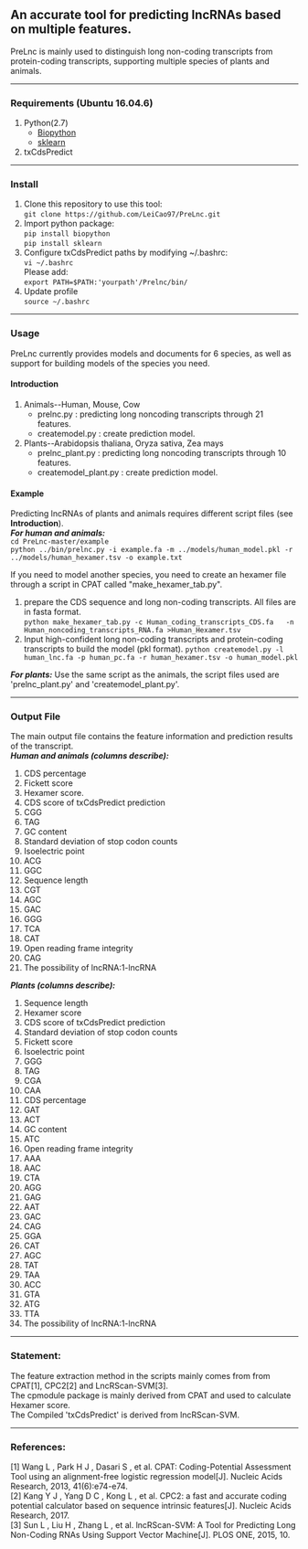 ## An accurate tool for predicting lncRNAs based on multiple features. 
PreLnc is mainly used to distinguish long non-coding transcripts from protein-coding transcripts, supporting multiple species of plants and animals.  

---
### Requirements (Ubuntu 16.04.6) 
1. Python(2.7) 
    * [Biopython](https://biopython.org)   
    * [sklearn](https://scikit-learn.org)  
2. txCdsPredict   

---
### Install
1. Clone this repository to use this tool:  
`git clone https://github.com/LeiCao97/PreLnc.git`  
2. Import python package:  
`pip install biopython`   
`pip install sklearn`    
3. Configure txCdsPredict paths by modifying ~/.bashrc:  
`vi ~/.bashrc`   
Please add:  
 `export PATH=$PATH:'yourpath'/Prelnc/bin/`  
4. Update profile  
`source ~/.bashrc` 

--- 
### Usage
PreLnc currently provides models and documents for 6 species, as well as support for building models of the species you need. 
#### Introduction  
1. Animals--Human, Mouse, Cow
	- prelnc.py : predicting long noncoding transcripts through 21 features.  
	- createmodel.py : create prediction model. 
2. Plants--Arabidopsis thaliana, Oryza sativa, Zea mays  
	- prelnc\_plant.py : predicting long noncoding transcripts through 10 features.
	- createmodel\_plant.py :  create prediction model.

#### Example  
Predicting lncRNAs of plants and animals requires different script files (see **Introduction**).  
***For human and animals:***  
`cd PreLnc-master/example`   
`python ../bin/prelnc.py -i example.fa -m ../models/human_model.pkl -r ../models/human_hexamer.tsv -o example.txt`

If you need to model another species, you need to create an hexamer file through a script in CPAT called "make\_hexamer\_tab.py".  
1. prepare the CDS sequence and long non-coding transcripts. All files are in fasta format.   
`python make_hexamer_tab.py -c Human_coding_transcripts_CDS.fa   -n Human_noncoding_transcripts_RNA.fa >Human_Hexamer.tsv`
2. Input high-confident long non-coding transcripts and protein-coding transcripts to build the model (pkl format).
`python createmodel.py -l human_lnc.fa -p human_pc.fa -r human_hexamer.tsv -o human_model.pkl`

***For plants:***
Use the same script as the animals, the script files used are 'prelnc\_plant.py' and 'createmodel\_plant.py'.

--- 
### Output File 
The main output file contains the feature information and prediction results of the transcript.  
***Human and animals (columns describe):***  
1. CDS percentage  
2. Fickett score  
3. Hexamer score.  
4. CDS score of txCdsPredict prediction  
5. CGG   
6. TAG   
7. GC content  
8. Standard deviation of stop codon counts   
9. Isoelectric point   
10. ACG  
11. GGC  
12. Sequence length  
13. CGT  
14. AGC  
15. GAC  
16. GGG  
17. TCA  
18. CAT  
19. Open reading frame integrity   
20. CAG   
21. The possibility of lncRNA:1-lncRNA   

***Plants (columns describe):***  
1. Sequence length  
2. Hexamer score  
3. CDS score of txCdsPredict prediction   
4. Standard deviation of stop codon counts   
5. Fickett score   
6. Isoelectric point          
7. GGG   
8. TAG   
9. CGA   
10. CAA   
11. CDS percentage   
12. GAT   
13. ACT   
14. GC content    
15. ATC   
16. Open reading frame integrity   
17. AAA   
18. AAC   
19. CTA   
20. AGG   
21. GAG   
22. AAT   
23. GAC   
24. CAG   
25. GGA   
26. CAT   
27. AGC   
28. TAT   
29. TAA   
30. ACC   
31. GTA   
32. ATG   
33. TTA       
34. The possibility of lncRNA:1-lncRNA   

---
### Statement: 
The feature extraction method in the scripts mainly comes from from CPAT[1], CPC2[2] and LncRScan-SVM[3].  
The cpmodule package is mainly derived from CPAT and used to calculate Hexamer score.   
The Compiled 'txCdsPredict' is derived from lncRScan-SVM.  

---
### References:  
[1] Wang L , Park H J , Dasari S , et al. CPAT: Coding-Potential Assessment Tool using an alignment-free logistic regression model[J]. Nucleic Acids Research, 2013, 41(6):e74-e74.  
[2] Kang Y J , Yang D C , Kong L , et al. CPC2: a fast and accurate coding potential calculator based on sequence intrinsic features[J]. Nucleic Acids Research, 2017.  
[3] Sun L , Liu H , Zhang L , et al. lncRScan-SVM: A Tool for Predicting Long Non-Coding RNAs Using Support Vector Machine[J]. PLOS ONE, 2015, 10.






